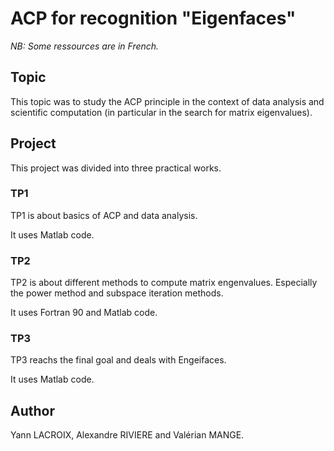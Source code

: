 # ACP for recognition "Eigenfaces"

_NB: Some ressources are in French._

## Topic
This topic was to study the ACP principle in the context of data analysis and scientific computation (in particular in the search for matrix eigenvalues).

## Project
This project was divided into three practical works.

### TP1
TP1 is about basics of ACP and data analysis.

It uses Matlab code.

### TP2
TP2 is about different methods to compute matrix engenvalues. Especially the power method and subspace iteration methods.

It uses Fortran 90 and Matlab code.

### TP3
TP3 reachs the final goal and deals with Engeifaces.

It uses Matlab code.

## Author
Yann LACROIX, Alexandre RIVIERE and Valérian MANGE.
